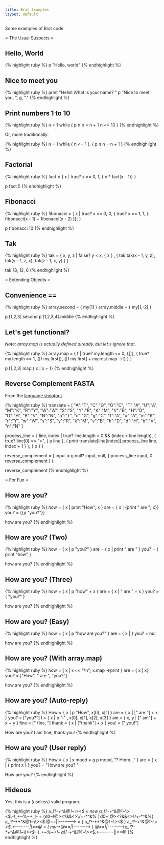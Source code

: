 ```yaml
---
title: Brat Examples
layout: default
---
```


Some examples of Brat code.

= The Usual Suspects =

## Hello, World 

{% highlight ruby %}
p "Hello, world"
{% endhighlight %}

## Nice to meet you 

{% highlight ruby %}
print "Hello! What is your name? "
p "Nice to meet you, ", g, "."
{% endhighlight %}

## Print numbers 1 to 10 

{% highlight ruby %}
n = 1
while {
        p n
        n = n + 1
        n <= 10
}
{% endhighlight %}

Or, more traditionally:

{% highlight ruby %}
n = 1
while { n <= 1 }, 
	{
        	p n
	        n = n + 1
	}
{% endhighlight %}

## Factorial 

{% highlight ruby %}
fact = { x |
        true? x == 0, 1, { x * fact(x - 1)}
}

p fact 5
{% endhighlight %}

## Fibonacci 

{% highlight ruby %}
fibonacci = { x |
        true? x == 0,
                0,
                { true? x == 1,
                        1,
                        { fibonacci(x - 1) + fibonacci(x - 2) }};
}

p fibonacci 10
{% endhighlight %}

## Tak 

{% highlight ruby %}
tak = { x, y, z | 
          false? y < x, 
                 { z } , 
                 { tak tak(x - 1, y, z), tak(y - 1, z, x), tak(z - 1, x, y) } 
}

tak 18, 12, 6
{% endhighlight %}

= Extending Objects =

## Convenience == 

{% highlight ruby %}
array.second = { my[1] }
array.middle = { my[1,-2] }

p [1,2,3].second
p [1,2,3,4].middle
{% endhighlight %}

## Let's get functional? 

_Note: array.map is actually defined already, but let's ignore that._

{% highlight ruby %}
array.map = { f |
        true? my.length <= 0,
                {[]},
                { true? my.length == 1, {[f my.first]}, {[f my.first] + my.rest.map ->f} }
}

p [1,2,3].map { x | x + 1}
{% endhighlight %}

## Reverse Complement FASTA 

From the [language shootout](http://shootout.alioth.debian.org/u32q/benchmark.php?test=revcomp&lang=all).

{% highlight ruby %}
translate = [
"A":"T", "C":"G", "G":"C", "T":"A", "U":"A", "M":"K", "R":"Y", "W":"W", "S":"S", "Y":"R", 
"K":"M", "V":"B", "H":"D", "D":"H", "B":"V", "N":"N", "a":"T", "c":"G", "g":"C", "t":"A", 
"u":"A", "m":"K", "r":"Y", "w":"W", "s":"S", "y":"R", "k":"M", "v":"B", "h":"D", "d":"H", 
"b":"V", "n":"N"
]

process_line = { line, index |
        true? line.length > 0 && (index < line.length),
                {
                true? line[0] == ">",
                        { p line },
                        { print translate[line[index]]
                          process_line line, index + 1 }
                },
                { p }
}

reverse_complement = {
        input = g
        null? input,
                null,
                { process_line input, 0
                  reverse_complement }
}

reverse_complement
{% endhighlight %}

= For Fun =

## How are you? 

{% highlight ruby %}
how = { x | print "How"; x }
are = { x | {print " are "; x}}
you? = {{p "you?"}}

how are you?
{% endhighlight %}

## How are you? (Two) 

{% highlight ruby %}
how = { x | p "you?" }
are = { x | print " are " }
you? = { print "how" }

how are you?
{% endhighlight %}

## How are you? (Three) 

{% highlight ruby %}
how = { x | p "how" + x }
are = { x | " are " + x }
you? = { "you?" }

how are you?
{% endhighlight %}

## How are you? (Easy) 

{% highlight ruby %}
how = { x | p "how are you?" }
are = { x | }
you? = null

how are you?
{% endhighlight %}

## How are you? (With array.map) 

{% highlight ruby %}
how = { x | x << "\n"; x.map ->print }
are = { x | x}
you? = ["How", " are ", "you?"]

how are you?
{% endhighlight %}

## How are you? (Auto-reply) 

{% highlight ruby %}
How = { x | p "How", x[0], x[1] }
are = { x | [" are "] + x }
you? = ["you?"]
I = { x | p "I" , x[0], x[1], x[2], x[3] }
am = { x, y | [" am"] + x + y }
fine = [" fine, "]
thank = { x | ["thank"] + x }
you! = [" you!"]

How are you?
I am fine, thank you!
{% endhighlight %}

## How are you? (User reply) 

{% highlight ruby %}
How = { x |
        x
        mood = g
        p mood, "? Hmm..."
}
are = { x | { print x } }
you? = "How are you? "

How are you?
{% endhighlight %}
## Hideous 

Yes, this is a (useless) valid program.

{% highlight ruby %}
a_!?-*+^&@1~\\><$ = new
a_!?-*+^&@1~\\><$.-!_+~%~+_!- = {d0~!@><?&&<>\/+-*^&% | d0~!@><?&&<>\/+-*^&%}
a_!?-*+^&@1~\\><$.@==||------> = { a_!?-*+^&@1~\\><$ }
a_!?-*+^&@1~\\><$.<------||==@ = { my->@==||------> }
@==||------>a_!?-*+^&@1~\\><$ -!_+~%~+_!- a_!?-*+^&@1~\\><$.<------||==@
{% endhighlight %}
